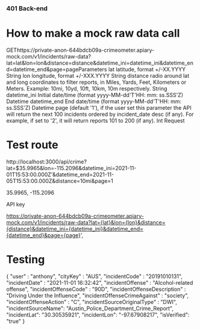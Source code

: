 ### 401 Back-end


# How to make a mock raw data call
GEThttps://private-anon-644bdcb09a-crimeometer.apiary-mock.com/v1/incidents/raw-data?lat=lat&lon=lon&distance=distance&datetime_ini=datetime_ini&datetime_end=datetime_end&page=pageParameters
lat
latitude, format +/-XX.YYYY
String
lon
longitude, format +/-XXX.YYYY
String
distance
radio around lat and long coordinates to filter reports, in Miles, Yards, Feet, Kilometers or Meters. Example: 10mi, 10yd, 10ft, 10km, 10m respectively.
String
datetime_ini
Initial date/time (format yyyy-MM-dd'T'HH: mm: ss.SSS'Z)
Datetime
datetime_end
End date/time (format yyyy-MM-dd'T'HH: mm: ss.SSS'Z)
Datetime
page
(default '1'), if the user set this parameter the API will return the next 100 incidents ordered by incident_date desc (if any). For example, if set to '2', it will return reports 101 to 200 (if any).
Int
Request

# Test route

http://localhost:3000/api/crime?lat=$35.9965&lon=-115.2096&datetime_ini=2021-11-01T15:53:00.000Z'&datetime_end=2021-11-05T15:53:00.000Z&distance=10mi&page=1

35.9965, -115.2096

API key

https://private-anon-644bdcb09a-crimeometer.apiary-mock.com/v1/incidents/raw-data?lat={lat}&lon={lon}&distance={distance}&datetime_ini={datetime_ini}&datetime_end={datetime_end}&page={page}',

# Testing
{
    "user" : "anthony",
    "cityKey" : "AUS",
    "incidentCode" : "20191010131",
    "incidentDate" : "2021-11-01 16:32:42",
    "incidentOffense" : "Alcohol-related offense",
    "incidentOffenseCode" : "90D",
    "incidentOffenseDescription" : "Driving Under the Influence",
    "incidentOffenseCrimeAgainst" : "society", 
    "incidentOffenseAction" : "C", 
    "incidentSourceOriginalType" : "DWI", 
    "incidentSourceName": "Austin_Police_Department_Crime_Report", 
    "incidentLat": "30.30535921",
    "incidentLon": "-97.67908217",
    "isVerified": "true"
}